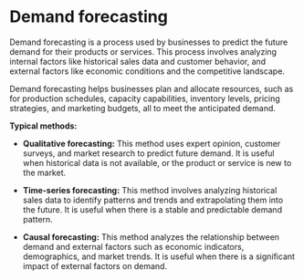 # Demand forecasting

Demand forecasting is a process used by businesses to predict the future demand for their products or services. This process involves analyzing internal factors like historical sales data and customer behavior, and external factors like economic conditions and the competitive landscape.

Demand forecasting helps businesses plan and allocate resources, such as for production schedules, capacity capabilities, inventory levels, pricing strategies, and marketing budgets, all to meet the anticipated demand.

**Typical methods:**

* **Qualitative forecasting:** This method uses expert opinion, customer surveys, and market research to predict future demand. It is useful when historical data is not available, or the product or service is new to the market.

* **Time-series forecasting:** This method involves analyzing historical sales data to identify patterns and trends and extrapolating them into the future. It is useful when there is a stable and predictable demand pattern.

* **Causal forecasting:** This method analyzes the relationship between demand and external factors such as economic indicators, demographics, and market trends. It is useful when there is a significant impact of external factors on demand.
